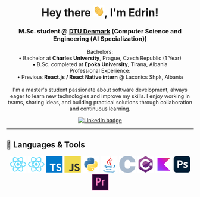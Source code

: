 <!-- --------------------------------------------------------------------------------
   ✨  GitHub Profile – Edrin Molla
   -------------------------------------------------------------------------------- -->

<h1 align="center">Hey there <img src="https://raw.githubusercontent.com/ABSphreak/ABSphreak/master/gifs/Hi.gif" width="30px" height="30px">, I'm Edrin!</h1>

<h3 align="center">
  M.Sc. student @ <a href="https://www.dtu.dk/" target="_blank">DTU Denmark</a> (Computer Science and Engineering (AI Specialization))
</h3>

<p align="center">
  Bachelors: <br/>
  • Bachelor at <strong>Charles University</strong>, Prague, Czech Republic (1 Year)<br/>
  • B.Sc. completed at <strong>Epoka University</strong>, Tirana, Albania<br/>
  Professional Experience: <br/>
  • Previous <strong>React.js / React Native intern</strong> @ Laconics Shpk, Albania<br/>
  <br/>
  I'm a master's student passionate about software development, always eager to learn new technologies and improve my skills. I enjoy working in teams, sharing ideas, and building practical solutions through collaboration and continuous learning.
</p>

<p align="center">
  <a href="https://www.linkedin.com/in/edrin-molla" target="_blank">
    <img src="https://img.shields.io/badge/LinkedIn-Connect%20with%20me-blue?style=for-the-badge&logo=linkedin" alt="LinkedIn badge"/>
  </a>
</p>

---

## 🧰 Languages & Tools

<p align="center">
  <img src="https://raw.githubusercontent.com/devicons/devicon/master/icons/react/react-original.svg"       alt="React"        width="45" height="45"/>
  <img src="https://raw.githubusercontent.com/devicons/devicon/master/icons/react/react-original.svg"       alt="React Native" width="45" height="45"/>
  <img src="https://raw.githubusercontent.com/devicons/devicon/master/icons/typescript/typescript-original.svg" alt="TypeScript"   width="45" height="45"/>
  <img src="https://raw.githubusercontent.com/devicons/devicon/master/icons/javascript/javascript-original.svg" alt="JavaScript"   width="45" height="45"/>
  <img src="https://raw.githubusercontent.com/devicons/devicon/master/icons/python/python-original.svg"         alt="Python"       width="45" height="45"/>
  <img src="https://raw.githubusercontent.com/devicons/devicon/master/icons/java/java-original.svg"             alt="Java"         width="45" height="45"/>
  <img src="https://raw.githubusercontent.com/devicons/devicon/master/icons/c/c-original.svg"                   alt="C"            width="45" height="45"/>
  <img src="https://raw.githubusercontent.com/devicons/devicon/master/icons/csharp/csharp-original.svg"         alt="C#"           width="45" height="45"/>
  <img src="https://raw.githubusercontent.com/devicons/devicon/master/icons/kotlin/kotlin-original.svg"         alt="Kotlin"       width="45" height="45"/>
  <img src="https://raw.githubusercontent.com/devicons/devicon/master/icons/photoshop/photoshop-plain.svg"      alt="Photoshop"    width="45" height="45"/>
  <img src="https://raw.githubusercontent.com/devicons/devicon/master/icons/premierepro/premierepro-original.svg" alt="Premiere Pro" width="45" height="45"/>
</p>
